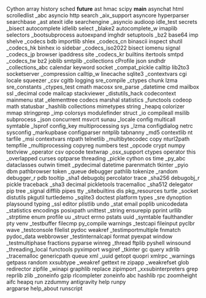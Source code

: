 Cython              array               history             sched
__future__          ast                 hmac                scipy
__main__            asynchat            html                scrolledlist
_abc                asyncio             http                search
_aix_support        asyncore            hyperparser         searchbase
_ast                atexit              idle                searchengine
_asyncio            audioop             idle_test           secrets
_bisect             autocomplete        idlelib             select
_blake2             autocomplete_w      imaplib             selectors
_bootsubprocess     autoexpand          imghdr              setuptools
_bz2                base64              imp                 shelve
_codecs             bdb                 importlib           shlex
_codecs_cn          binascii            inspect             shutil
_codecs_hk          binhex              io                  sidebar
_codecs_iso2022     bisect              iomenu              signal
_codecs_jp          browser             ipaddress           site
_codecs_kr          builtins            itertools           smtpd
_codecs_tw          bz2                 joblib              smtplib
_collections        cProfile            json                sndhdr
_collections_abc    calendar            keyword             socket
_compat_pickle      calltip             lib2to3             socketserver
_compression        calltip_w           linecache           sqlite3
_contextvars        cgi                 locale              squeezer
_csv                cgitb               logging             sre_compile
_ctypes             chunk               lzma                sre_constants
_ctypes_test        cmath               macosx              sre_parse
_datetime           cmd                 mailbox             ssl
_decimal            code                mailcap             stackviewer
_distutils_hack     codecontext         mainmenu            stat
_elementtree        codecs              marshal             statistics
_functools          codeop              math                statusbar
_hashlib            collections         mimetypes           string
_heapq              colorizer           mmap                stringprep
_imp                colorsys            modulefinder        struct
_io                 compileall          msilib              subprocess
_json               concurrent          msvcrt              sunau
_locale             config              multicall           symtable
_lsprof             config_key          multiprocessing     sys
_lzma               configdialog        netrc               sysconfig
_markupbase         configparser        nntplib             tabnanny
_md5                contextlib          nt                  tarfile
_msi                contextvars         ntpath              telnetlib
_multibytecodec     copy                nturl2path          tempfile
_multiprocessing    copyreg             numbers             test
_opcode             crypt               numpy               textview
_operator           csv                 opcode              textwrap
_osx_support        ctypes              operator            this
_overlapped         curses              optparse            threading
_pickle             cython              os                  time
_py_abc             dataclasses         outwin              timeit
_pydecimal          datetime            parenmatch          tkinter
_pyio               dbm                 pathbrowser         token
_queue              debugger            pathlib             tokenize
_random             debugger_r          pdb                 tooltip
_sha1               debugobj            percolator          trace
_sha256             debugobj_r          pickle              traceback
_sha3               decimal             pickletools         tracemalloc
_sha512             delegator           pip                 tree
_signal             difflib             pipes               tty
_sitebuiltins       dis                 pkg_resources       turtle
_socket             distutils           pkgutil             turtledemo
_sqlite3            doctest             platform            types
_sre                dynoption           playsound           typing
_ssl                editor              plistlib            undo
_stat               email               poplib              unicodedata
_statistics         encodings           posixpath           unittest
_string             ensurepip           pprint              urllib
_strptime           enum                profile             uu
_struct             errno               pstats              uuid
_symtable           faulthandler        pty                 venv
_testbuffer         filecmp             py_compile          warnings
_testcapi           fileinput           pyclbr              wave
_testconsole        filelist            pydoc               weakref
_testimportmultiple fnmatch             pydoc_data          webbrowser
_testinternalcapi   format              pyexpat             window
_testmultiphase     fractions           pyparse             winreg
_thread             ftplib              pyshell             winsound
_threading_local    functools           pyximport           wsgiref
_tkinter            gc                  query               xdrlib
_tracemalloc        genericpath         queue               xml
_uuid               getopt              quopri              xmlrpc
_warnings           getpass             random              xxsubtype
_weakref            gettext             re                  zipapp
_weakrefset         glob                redirector          zipfile
_winapi             graphlib            replace             zipimport
_xxsubinterpreters  grep                reprlib             zlib
_zoneinfo           gzip                rlcompleter         zoneinfo
abc                 hashlib             rpc                 zoomheight
aifc                heapq               run                 zzdummy
antigravity         help                runpy               
argparse            help_about          runscript   